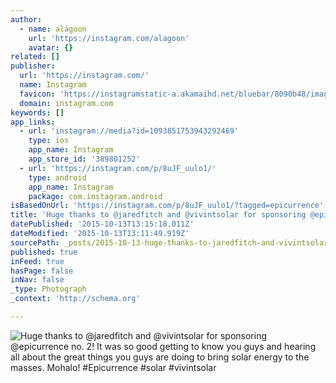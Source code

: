 ```yaml
---
author:
  - name: alagoon
    url: 'https://instagram.com/alagoon'
    avatar: {}
related: []
publisher:
  url: 'https://instagram.com/'
  name: Instagram
  favicon: 'https://instagramstatic-a.akamaihd.net/bluebar/8090b48/images/ico/favicon.ico'
  domain: instagram.com
keywords: []
app_links:
  - url: 'instagram://media?id=1093851753943292469'
    type: ios
    app_name: Instagram
    app_store_id: '389801252'
  - url: 'https://instagram.com/p/8uJF_uulo1/'
    type: android
    app_name: Instagram
    package: com.instagram.android
isBasedOnUrl: 'https://instagram.com/p/8uJF_uulo1/?tagged=epicurrence'
title: 'Huge thanks to @jaredfitch and @vivintsolar for sponsoring @epicurrence no. 2! It was so good getting to know you guys and hearing all about the great things you guys are doing to bring solar energy to the masses. Mohalo! #Epicurrence #solar #vivintsolar'
datePublished: '2015-10-13T13:15:18.011Z'
dateModified: '2015-10-13T13:11:49.919Z'
sourcePath: _posts/2015-10-13-huge-thanks-to-jaredfitch-and-vivintsolar-for-sponsoring.md
published: true
inFeed: true
hasPage: false
inNav: false
_type: Photograph
_context: 'http://schema.org'

---
```

![Huge thanks to &commat;jaredfitch and &commat;vivintsolar for sponsoring &commat;epicurrence no&period; 2&excl; It was so good getting to know you guys and hearing all about the great things you guys are doing to bring solar energy to the masses&period; Mohalo&excl; &num;Epicurrence &num;solar &num;vivintsolar](https://igcdn-photos-c-a.akamaihd.net/hphotos-ak-xaf1/t51.2885-15/s640x640/sh0.08/e35/12093579_1194417503905426_1476025334_n.jpg)
